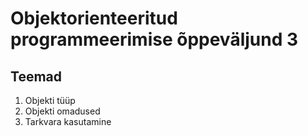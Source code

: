 # Objektorienteeritud programmeerimise õppeväljund 3
## Teemad
1) Objekti tüüp
2) Objekti omadused
3) Tarkvara kasutamine